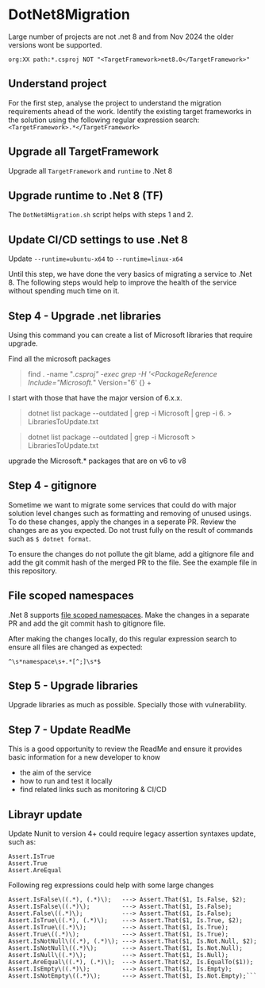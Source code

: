 # DotNet8Migration

Large number of projects are not .net 8 and from Nov 2024 the older versions wont be supported.

```org:XX path:*.csproj NOT "<TargetFramework>net8.0</TargetFramework>"```

## Understand project
For the first step, analyse the project to understand the migration requirements ahead of the work.
Identify the existing target frameworks in the solution using the following regular expression search:
``<TargetFramework>.*</TargetFramework>``

## Upgrade all TargetFramework

Upgrade all ``TargetFramework`` and ``runtime`` to .Net 8

## Upgrade runtime to .Net 8 (TF)
The ```DotNet8Migration.sh``` script helps with steps 1 and 2. 

## Update CI/CD settings to use .Net 8

Update ``--runtime=ubuntu-x64`` to ``--runtime=linux-x64``

Until this step, we have done the very basics of migrating a service to .Net 8. The following steps would help to improve the health of the service without spending much time on it.

## Step 4 - Upgrade .net libraries 
Using this command you can create a list of Microsoft libraries that require upgrade. 

Find all the microsoft packages
> find . -name "*.csproj" -exec grep -H '<PackageReference Include="Microsoft.*" Version="6' {} +

I start with those that have the major version of 6.x.x.


> dotnet list package --outdated | grep -i Microsoft | grep -i 6. > LibrariesToUpdate.txt

>dotnet list package --outdated | grep -i Microsoft > LibrariesToUpdate.txt

upgrade the Microsoft.* packages that are on v6 to v8

## Step 4 - gitignore
Sometime we want to migrate some services that could do with major solution level changes such as formatting and removing of unused usings.  
To do these changes, apply the changes in a seperate PR. Review the changes are as you expected. Do not trust fully on the result of commands such as ``$ dotnet format``.

To ensure the changes do not pollute the git blame, add a gitignore file and add the git commit hash of the merged PR to the file. See the example file in this repository.

## File scoped namespaces

.Net 8 supports [file scoped namespaces](https://learn.microsoft.com/en-us/dotnet/csharp/language-reference/proposals/csharp-10.0/file-scoped-namespaces).
Make the changes in a separate PR and add the git commit hash to gitignore file.

After making the changes locally, do this regular expression search to ensure all files are changed as expected:

``^\s*namespace\s+.*[^;]\s*$``

## Step 5 - Upgrade libraries
 Upgrade libraries as much as possible. Specially those with vulnerability.

## Step 7 - Update ReadMe 
This is a good opportunity to review the ReadMe and ensure it provides basic information for a new developer to know 
* the aim of the service  
* how to run and test it locally
* find related links such as monitoring & CI/CD

## Librayr update

Update Nunit to version 4+ could require legacy assertion syntaxes update, such as:
```
Assert.IsTrue
Assert.True
Assert.AreEqual
```

Following reg expressions could help with some large changes

```
Assert.IsFalse\((.*), (.*)\);   ---> Assert.That($1, Is.False, $2);
Assert.IsFalse\((.*)\);         ---> Assert.That($1, Is.False);
Assert.False\((.*)\);           ---> Assert.That($1, Is.False);
Assert.IsTrue\((.*), (.*)\);    ---> Assert.That($1, Is.True, $2);
Assert.IsTrue\((.*)\);          ---> Assert.That($1, Is.True);
Assert.True\((.*)\);            ---> Assert.That($1, Is.True);
Assert.IsNotNull\((.*), (.*)\); ---> Assert.That($1, Is.Not.Null, $2);
Assert.IsNotNull\((.*)\);       ---> Assert.That($1, Is.Not.Null);
Assert.IsNull\((.*)\);          ---> Assert.That($1, Is.Null);
Assert.AreEqual\((.*), (.*)\);  ---> Assert.That($2, Is.EqualTo($1));
Assert.IsEmpty\((.*)\);         ---> Assert.That($1, Is.Empty);
Assert.IsNotEmpty\((.*)\);      ---> Assert.That($1, Is.Not.Empty);```
